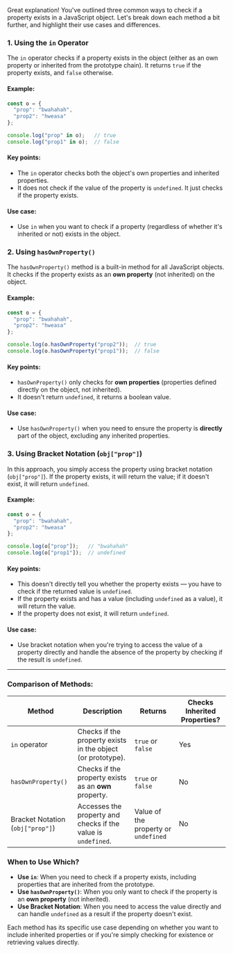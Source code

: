 Great explanation! You've outlined three common ways to check if a property exists in a JavaScript object. Let's break down each method a bit further, and highlight their use cases and differences.

### 1. **Using the `in` Operator**

The `in` operator checks if a property exists in the object (either as an own property or inherited from the prototype chain). It returns `true` if the property exists, and `false` otherwise.

#### Example:

```javascript
const o = { 
  "prop": "bwahahah",
  "prop2": "hweasa"
};

console.log("prop" in o);   // true
console.log("prop1" in o);  // false
```

#### Key points:
- The `in` operator checks both the object's own properties and inherited properties.
- It does not check if the value of the property is `undefined`. It just checks if the property exists.

#### Use case:
- Use `in` when you want to check if a property (regardless of whether it's inherited or not) exists in the object.

### 2. **Using `hasOwnProperty()`**

The `hasOwnProperty()` method is a built-in method for all JavaScript objects. It checks if the property exists as an **own property** (not inherited) on the object.

#### Example:

```javascript
const o = { 
  "prop": "bwahahah",
  "prop2": "hweasa"
};

console.log(o.hasOwnProperty("prop2"));  // true
console.log(o.hasOwnProperty("prop1"));  // false
```

#### Key points:
- `hasOwnProperty()` only checks for **own properties** (properties defined directly on the object, not inherited).
- It doesn't return `undefined`, it returns a boolean value.

#### Use case:
- Use `hasOwnProperty()` when you need to ensure the property is **directly** part of the object, excluding any inherited properties.

### 3. **Using Bracket Notation (`obj["prop"]`)**

In this approach, you simply access the property using bracket notation (`obj["prop"]`). If the property exists, it will return the value; if it doesn't exist, it will return `undefined`.

#### Example:

```javascript
const o = { 
  "prop": "bwahahah",
  "prop2": "hweasa"
};

console.log(o["prop"]);   // "bwahahah"
console.log(o["prop1"]);  // undefined
```

#### Key points:
- This doesn't directly tell you whether the property exists — you have to check if the returned value is `undefined`.
- If the property exists and has a value (including `undefined` as a value), it will return the value.
- If the property does not exist, it will return `undefined`.

#### Use case:
- Use bracket notation when you're trying to access the value of a property directly and handle the absence of the property by checking if the result is `undefined`.

---

### Comparison of Methods:

| Method                | Description                                              | Returns                             | Checks Inherited Properties? |
|-----------------------|----------------------------------------------------------|-------------------------------------|------------------------------|
| `in` operator         | Checks if the property exists in the object (or prototype). | `true` or `false`                   | Yes                          |
| `hasOwnProperty()`     | Checks if the property exists as an **own** property.      | `true` or `false`                   | No                           |
| Bracket Notation (`obj["prop"]`) | Accesses the property and checks if the value is `undefined`. | Value of the property or `undefined` | No                           |

### When to Use Which?

- **Use `in`**: When you need to check if a property exists, including properties that are inherited from the prototype.
- **Use `hasOwnProperty()`**: When you only want to check if the property is an **own property** (not inherited).
- **Use Bracket Notation**: When you need to access the value directly and can handle `undefined` as a result if the property doesn't exist.

Each method has its specific use case depending on whether you want to include inherited properties or if you're simply checking for existence or retrieving values directly.
